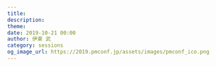 ```yaml
---
title: 
description: 
theme: 
date: 2019-10-21 00:00
author: 伊東 武
category: sessions
og_image_url: https://2019.pmconf.jp/assets/images/pmconf_ico.png
---
```



